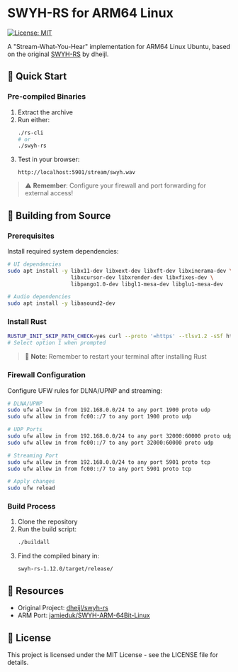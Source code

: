 # SWYH-RS for ARM64 Linux
[![License: MIT](https://img.shields.io/badge/License-MIT-yellow.svg)](https://opensource.org/licenses/MIT)

A "Stream-What-You-Hear" implementation for ARM64 Linux Ubuntu, based on the original [SWYH-RS](https://github.com/dheijl/swyh-rs) by dheijl.

## 🚀 Quick Start

### Pre-compiled Binaries
1. Extract the archive
2. Run either:
   ```bash
   ./rs-cli
   # or
   ./swyh-rs
   ```
3. Test in your browser:
   ```
   http://localhost:5901/stream/swyh.wav
   ```

> ⚠️ **Remember**: Configure your firewall and port forwarding for external access!

## 🔧 Building from Source

### Prerequisites

Install required system dependencies:
```bash
# UI dependencies
sudo apt install -y libx11-dev libxext-dev libxft-dev libxinerama-dev \
                    libxcursor-dev libxrender-dev libxfixes-dev \
                    libpango1.0-dev libgl1-mesa-dev libglu1-mesa-dev

# Audio dependencies
sudo apt install -y libasound2-dev
```

### Install Rust
```bash
RUSTUP_INIT_SKIP_PATH_CHECK=yes curl --proto '=https' --tlsv1.2 -sSf https://sh.rustup.rs | sh
# Select option 1 when prompted
```
> 📝 **Note**: Remember to restart your terminal after installing Rust

### Firewall Configuration

Configure UFW rules for DLNA/UPNP and streaming:
```bash
# DLNA/UPNP
sudo ufw allow in from 192.168.0.0/24 to any port 1900 proto udp
sudo ufw allow in from fc00::/7 to any port 1900 proto udp

# UDP Ports
sudo ufw allow in from 192.168.0.0/24 to any port 32000:60000 proto udp
sudo ufw allow in from fc00::/7 to any port 32000:60000 proto udp

# Streaming Port
sudo ufw allow in from 192.168.0.0/24 to any port 5901 proto tcp
sudo ufw allow in from fc00::/7 to any port 5901 proto tcp

# Apply changes
sudo ufw reload
```

### Build Process
1. Clone the repository
2. Run the build script:
   ```bash
   ./buildall
   ```
3. Find the compiled binary in:
   ```
   swyh-rs-1.12.0/target/release/
   ```

## 🔗 Resources
- Original Project: [dheijl/swyh-rs](https://github.com/dheijl/swyh-rs)
- ARM Port: [jamieduk/SWYH-ARM-64Bit-Linux](https://github.com/jamieduk/SWYH-ARM-64Bit-Linux)

## 📄 License
This project is licensed under the MIT License - see the LICENSE file for details.
